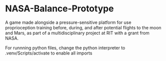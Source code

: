 # NASA-Balance-Prototype
 A game made alongside a pressure-sensitive platform for use proprioception training before, during, and after potential flights to the moon and Mars, as part of a multidisciplinary project at RIT with a grant from NASA.

For runnning python files, change the python interpreter to .venv/Scripts/activate to enable all imports